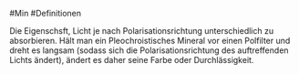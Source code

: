 #Min #Definitionen 

Die Eigenschsft, Licht je nach Polarisationsrichtung unterschiedlich zu absorbieren. Hält man ein Pleochroistisches Mineral vor einen Polfilter und dreht es langsam (sodass sich die Polarisationsrichtung des auftreffenden Lichts ändert), ändert es daher seine Farbe oder Durchlässigkeit.